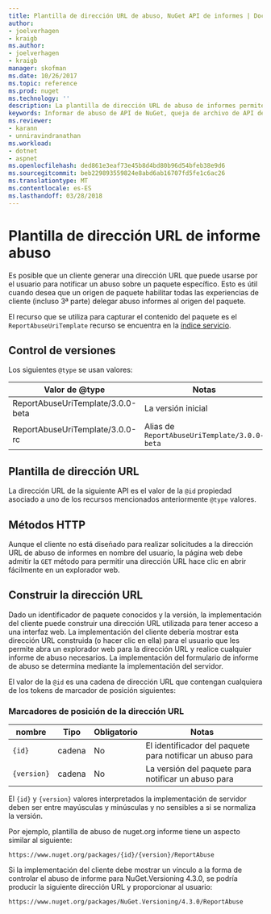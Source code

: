 ```yaml
---
title: Plantilla de dirección URL de abuso, NuGet API de informes | Documentos de Microsoft
author:
- joelverhagen
- kraigb
ms.author:
- joelverhagen
- kraigb
manager: skofman
ms.date: 10/26/2017
ms.topic: reference
ms.prod: nuget
ms.technology: ''
description: La plantilla de dirección URL de abuso de informes permite a los clientes mostrar un vínculo de abuso del informe en su interfaz de usuario.
keywords: Informar de abuso de API de NuGet, queja de archivo de API de NuGet, plantilla de dirección URL de informe nuget.org
ms.reviewer:
- karann
- unniravindranathan
ms.workload:
- dotnet
- aspnet
ms.openlocfilehash: ded861e3eaf73e45b8d4bd80b96d54bfeb38e9d6
ms.sourcegitcommit: beb229893559824e8abd6ab16707fd5fe1c6ac26
ms.translationtype: MT
ms.contentlocale: es-ES
ms.lasthandoff: 03/28/2018
---
```

# <a name="report-abuse-url-template"></a>Plantilla de dirección URL de informe abuso

Es posible que un cliente generar una dirección URL que puede usarse por el usuario para notificar un abuso sobre un paquete específico. Esto es útil cuando desea que un origen de paquete habilitar todas las experiencias de cliente (incluso 3ª parte) delegar abuso informes al origen del paquete.

El recurso que se utiliza para capturar el contenido del paquete es el `ReportAbuseUriTemplate` recurso se encuentra en la [índice servicio](service-index.md).

## <a name="versioning"></a>Control de versiones

Los siguientes `@type` se usan valores:

Valor de @type                       | Notas
--------------------------------- | -----
ReportAbuseUriTemplate/3.0.0-beta | La versión inicial
ReportAbuseUriTemplate/3.0.0-rc   | Alias de `ReportAbuseUriTemplate/3.0.0-beta`

## <a name="url-template"></a>Plantilla de dirección URL

La dirección URL de la siguiente API es el valor de la `@id` propiedad asociado a uno de los recursos mencionados anteriormente `@type` valores.

## <a name="http-methods"></a>Métodos HTTP

Aunque el cliente no está diseñado para realizar solicitudes a la dirección URL de abuso de informes en nombre del usuario, la página web debe admitir la `GET` método para permitir una dirección URL hace clic en abrir fácilmente en un explorador web.

## <a name="construct-the-url"></a>Construir la dirección URL

Dado un identificador de paquete conocidos y la versión, la implementación del cliente puede construir una dirección URL utilizada para tener acceso a una interfaz web. La implementación del cliente debería mostrar esta dirección URL construida (o hacer clic en ella) para el usuario que les permite abra un explorador web para la dirección URL y realice cualquier informe de abuso necesarios. La implementación del formulario de informe de abuso se determina mediante la implementación del servidor.

El valor de la `@id` es una cadena de dirección URL que contengan cualquiera de los tokens de marcador de posición siguientes:

### <a name="url-placeholders"></a>Marcadores de posición de la dirección URL

nombre        | Tipo    | Obligatorio | Notas
----------- | ------- | -------- | -----
`{id}`      | cadena  | No       | El identificador del paquete para notificar un abuso para
`{version}` | cadena  | No       | La versión del paquete para notificar un abuso para

El `{id}` y `{version}` valores interpretados la implementación de servidor deben ser entre mayúsculas y minúsculas y no sensibles a si se normaliza la versión.

Por ejemplo, plantilla de abuso de nuget.org informe tiene un aspecto similar al siguiente:

    https://www.nuget.org/packages/{id}/{version}/ReportAbuse

Si la implementación del cliente debe mostrar un vínculo a la forma de controlar el abuso de informe para NuGet.Versioning 4.3.0, se podría producir la siguiente dirección URL y proporcionar al usuario:

    https://www.nuget.org/packages/NuGet.Versioning/4.3.0/ReportAbuse
